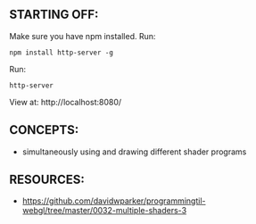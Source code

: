 ## STARTING OFF:

Make sure you have npm installed.
Run:
```
npm install http-server -g
```

Run:
```
http-server
```

View at: http://localhost:8080/

## CONCEPTS:

* simultaneously using and drawing different shader programs

## RESOURCES:

* https://github.com/davidwparker/programmingtil-webgl/tree/master/0032-multiple-shaders-3
